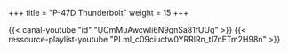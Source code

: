 +++
title = "P-47D Thunderbolt"
weight = 15
+++

<div class="contenu"> <!-- RedKite //-->
{{< canal-youtube "id" "UCmMuAwcwIi6N9gnSa81fUUg" >}}
{{< ressource-playlist-youtube "PLml_c09ciuctw0YRRlRn_tI7nETm2H98n" >}}
</div>

